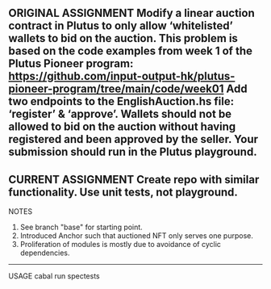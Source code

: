 ORIGINAL ASSIGNMENT
Modify a linear auction contract in Plutus to only allow ‘whitelisted’ wallets to bid on the auction.
This problem is based on the code examples from week 1 of the Plutus Pioneer program:
https://github.com/input-output-hk/plutus-pioneer-program/tree/main/code/week01
Add two endpoints to the EnglishAuction.hs file: ‘register’ & ‘approve’. Wallets should not be allowed to bid
on the auction without having registered and been approved by the seller.
Your submission should run in the Plutus playground.
---

CURRENT ASSIGNMENT
Create repo with similar functionality.  Use unit tests, not playground.
---

NOTES
1) See branch "base" for starting point.
2) Introduced Anchor such that auctioned NFT only serves one purpose. 
3) Proliferation of modules is mostly due to avoidance of cyclic dependencies.
---

USAGE
cabal run spectests